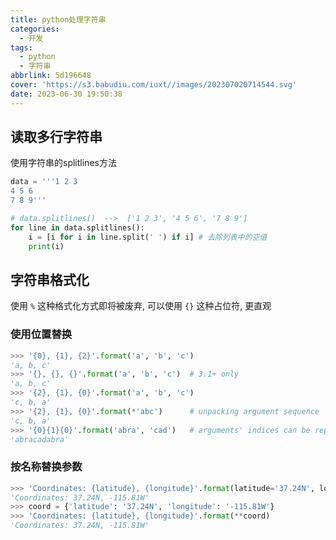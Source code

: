 ```yaml
---
title: python处理字符串
categories:
  - 开发
tags:
  - python
  - 字符串
abbrlink: 5d196648
cover: 'https://s3.babudiu.com/iuxt//images/202307020714544.svg'
date: 2023-06-30 19:50:38
---
```


## 读取多行字符串

使用字符串的splitlines方法

```python
data = '''1 2 3
4 5 6
7 8 9'''

# data.splitlines()  -->  ['1 2 3', '4 5 6', '7 8 9']
for line in data.splitlines():
    i = [i for i in line.split(' ') if i] # 去除列表中的空值
    print(i)
```

## 字符串格式化

使用 `%` 这种格式化方式即将被废弃, 可以使用 `{}` 这种占位符, 更直观

### 使用位置替换

```python
>>> '{0}, {1}, {2}'.format('a', 'b', 'c')
'a, b, c'
>>> '{}, {}, {}'.format('a', 'b', 'c')  # 3.1+ only
'a, b, c'
>>> '{2}, {1}, {0}'.format('a', 'b', 'c')
'c, b, a'
>>> '{2}, {1}, {0}'.format(*'abc')      # unpacking argument sequence
'c, b, a'
>>> '{0}{1}{0}'.format('abra', 'cad')   # arguments' indices can be repeated
'abracadabra'
```

### 按名称替换参数

```python
>>> 'Coordinates: {latitude}, {longitude}'.format(latitude='37.24N', longitude='-115.81W')
'Coordinates: 37.24N, -115.81W'
>>> coord = {'latitude': '37.24N', 'longitude': '-115.81W'}
>>> 'Coordinates: {latitude}, {longitude}'.format(**coord)
'Coordinates: 37.24N, -115.81W'
```

